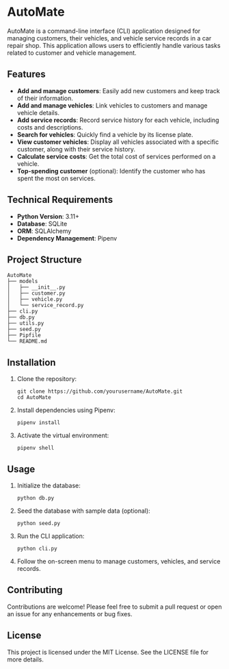 # AutoMate

AutoMate is a command-line interface (CLI) application designed for managing customers, their vehicles, and vehicle service records in a car repair shop. This application allows users to efficiently handle various tasks related to customer and vehicle management.

## Features

- **Add and manage customers**: Easily add new customers and keep track of their information.
- **Add and manage vehicles**: Link vehicles to customers and manage vehicle details.
- **Add service records**: Record service history for each vehicle, including costs and descriptions.
- **Search for vehicles**: Quickly find a vehicle by its license plate.
- **View customer vehicles**: Display all vehicles associated with a specific customer, along with their service history.
- **Calculate service costs**: Get the total cost of services performed on a vehicle.
- **Top-spending customer** (optional): Identify the customer who has spent the most on services.

## Technical Requirements

- **Python Version**: 3.11+
- **Database**: SQLite
- **ORM**: SQLAlchemy
- **Dependency Management**: Pipenv

## Project Structure

```
AutoMate
├── models
│   ├── __init__.py
│   ├── customer.py
│   ├── vehicle.py
│   └── service_record.py
├── cli.py
├── db.py
├── utils.py
├── seed.py
├── Pipfile
└── README.md
```

## Installation

1. Clone the repository:
   ```
   git clone https://github.com/yourusername/AutoMate.git
   cd AutoMate
   ```

2. Install dependencies using Pipenv:
   ```
   pipenv install
   ```

3. Activate the virtual environment:
   ```
   pipenv shell
   ```

## Usage

1. Initialize the database:
   ```
   python db.py
   ```

2. Seed the database with sample data (optional):
   ```
   python seed.py
   ```

3. Run the CLI application:
   ```
   python cli.py
   ```

4. Follow the on-screen menu to manage customers, vehicles, and service records.

## Contributing

Contributions are welcome! Please feel free to submit a pull request or open an issue for any enhancements or bug fixes.

## License

This project is licensed under the MIT License. See the LICENSE file for more details.